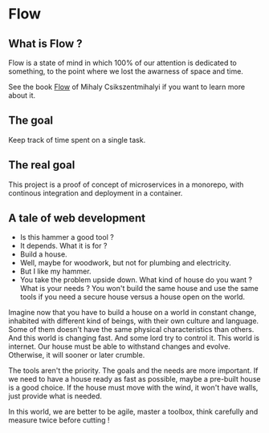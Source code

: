# Flow

## What is Flow ?

Flow is a state of mind in which 100% of our attention is dedicated to something, to the point where we lost the awarness of space and time.

See the book [Flow](https://www.harpercollins.ca/9780061339202/flow/) of Mihaly Csikszentmihalyi if you want to learn more about it.

## The goal

Keep track of time spent on a single task.

## The real goal

This project is a proof of concept of microservices in a monorepo, with continous integration and deployment in a container.

## A tale of web development

- Is this hammer a good tool ?
- It depends. What it is for ?
- Build a house.
- Well, maybe for woodwork, but not for plumbing and electricity.
- But I like my hammer.
- You take the problem upside down. What kind of house do you want ? What is your needs ? You won't build the same house and use the same tools if you need a secure house versus a house open on the world.

Imagine now that you have to build a house on a world in constant change, inhabited with different kind of beings, with  their own culture and language. Some of them doesn't have the same physical characteristics than others. And this world is changing fast. And some lord try to control it. This world is internet. Our house must be able to withstand changes and evolve. Otherwise, it will sooner or later crumble.

The tools aren't the priority. The goals and the needs are more important. If we need to have a house ready as fast as possible, maybe a pre-built house is a good choice. If the house must move with the wind, it won't have walls, just provide what is needed.

In this world, we are better to be agile, master a toolbox, think carefully and measure twice before cutting ! 

